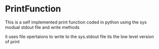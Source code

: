 # PrintFunction
This is a self implemented print function coded in python using the sys modual stdout file and write methods

it uses file opertaions to write to the sys.stdout file its the low level version of print
